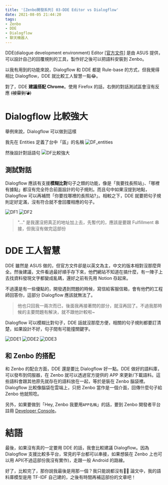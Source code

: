 ```yaml
---
title: '[Zenbo開發系列] 03-DDE Editor vs Dialogflow'
date: 2021-08-05 21:44:20
tags:
- Zenbo
- DDE
- Dialogflow
- 聊天機器人
---
```


DDE(dialogue development environment) Editor [[官方文件](https://zenbo.asus.com/developer/documents/overview/DDE-Tutorial/Welcome)] 是由 ASUS 提供，可以設計自己的回覆規則的工具，製作好之後可以把語料安裝到 Zenbo。

以我有用到的功能來說，Dialogflow 和 DDE 都是 Rule-base 的方式，但我覺得相比 Dialogflow，DDE 就比較工人智慧一點😂。
<!--more-->

對了，DDE **建議搭配 Chrome**。使用 Firefox 的話，右側的對話測試區會沒有反應 ~~(被雷到💣)~~

# Dialogflow 比較強大
舉例來說，Dialogflow 可以做到這樣

我先在 Entities 定義了台中「區」的名稱
![DF_entities](DF_entities.png)

然後設計對話語句
![DF比較強大](DF比較強大.png)

## 測試對話
Dialogflow 應該有支援**模糊比對**句子之類的功能，像是「我要找長照站」、「哪裡有據點」都沒有完全符合前面設計的句子規則。而且句中如果沒提到地點，Dialogflow 可以再補問「你要找哪裡的長照站?」。相較之下，DDE 就要把句子規則定好定滿，沒有符合就不會回覆相應的句子。

![DF1](DF1.png)
![DF2](DF2.png)
> "..." 是我還沒把真正的地址加上去，先暫代的，應該是要跟 Fulfillment 串接，但我沒有做完這部份

# DDE 工人智慧
DDE 雖然是 ASUS 做的，但官方文件卻是以英文為主，中文的版本相對沒那麼齊全。然後建議，文件看過最好順手存下來，他們網站不知道在搞什麼，有一陣子上去找資料發現文字都變成亂碼，還好之前有先用 Notion 存起來。

不過還是有一些優點的，開發遇到問題的時候，寫信給客服信箱，會有他們的工程師回答你，這部分 Dialogflow 應該就無法了。
> 他也只回我一兩次而已，後面我再接著問的部分，就沒再回了。不過我那時候的主要問題有解決，就不跟他計較啦~

Dialogflow 可以模糊比對句子，DDE 話就沒那麼方便，相關的句子規則都要訂清楚，如果設計不好，句子間有可能撞關鍵字。

![DDE1](DDE1.png)
![DDE2](DDE2.png)
![DDE3](DDE3.png)

## 和 Zenbo 的搭配

和 Zenbo 的配合方面，DDE 還是要比 Dialogflow 好一點。DDE 做好的語料庫，可以發布到伺服器，在 Zenbo 就可以透過官方提供的 APP 來更新/下載語料。這些語料會跟其他原先就存在的語料放在一起，等於是裝在 Zenbo 腦袋裡。Dialogflow 比較像腦袋在雲端上，只把 Zenbo 當作是一個介面，回傳什麼句子給 Zenbo 他就照唸。

另外，如果要做到「Hey, Zenbo 我要用`APP名稱`」的話，要到 Zenbo 開發者平台註冊 [Developer Console](https://zenbo.asus.com/developer/console/)。

# 結語
最後，如果沒有真的一定要用 DDE 的話，我會比較建議 Dialogflow。因為 Dialogflow 支援比較多平台，常見的平台都可以串接，如果想裝在 Zenbo 上也可以用 API(不過這部份我沒有實作)，走跟一般 Android 的路線。

好了，比較完了，那你說我最後是用那一個？我只能說都沒有🤦‍♂️
論文中，我的語料庫模型是用 TF-IDF 自己建的，之後有時間再補這部份的文章吧！
